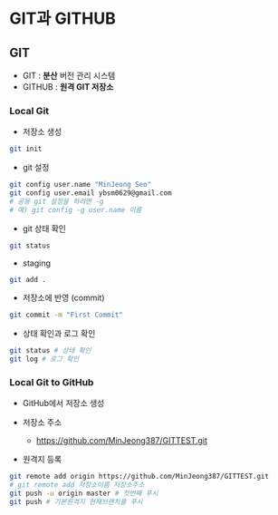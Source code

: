 # GIT과 GITHUB
## GIT

- GIT : **분산** 버전 관리 시스템
- GITHUB : **원격 GIT 저장소**

### Local Git

- 저장소 생성
```bash
git init
```

- git 설정
```bash
git config user.name "MinJeong Seo"
git config user.email ybsm0629@gmail.com
# 공용 git 설정을 하려면 -g
# 예) git config -g user.name 이름
```

- git 상태 확인
```bash
git status
```

- staging
```bash
git add .
```

- 저장소에 반영 (commit)
```bash
git commit -m "First Commit"
```

- 상태 확인과 로그 확인
```bash
git status # 상태 확인
git log # 로그 확인
```

### Local Git to GitHub
- GitHub에서 저장소 생성
- 저장소 주소
    - https://github.com/MinJeong387/GITTEST.git

- 원격지 등록
```bash
git remote add origin https://github.com/MinJeong387/GITTEST.git
# git remote add 저장소이름 저장소주소
git push -u origin master # 첫번째 푸시
git push # 기본원격지 현재브랜치를 푸시
```